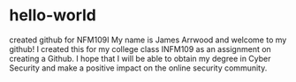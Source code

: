 # hello-world
created github for NFM109I
My name is James Arrwood and welcome to my github! I created this for my college class INFM109 as an assignment on creating a Github.
I hope that I will be able to obtain my degree in Cyber Security and make a positive impact on the online security community.
